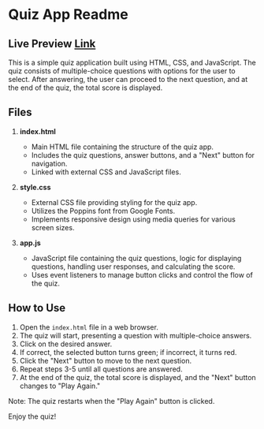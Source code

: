 # Quiz App Readme
 <h2>Live Preview <a href="https://quiz-app-mukulvjain.netlify.app/">Link</a> </h2>
This is a simple quiz application built using HTML, CSS, and JavaScript. The quiz consists of multiple-choice questions with options for the user to select. After answering, the user can proceed to the next question, and at the end of the quiz, the total score is displayed.

## Files

1. **index.html**
   - Main HTML file containing the structure of the quiz app.
   - Includes the quiz questions, answer buttons, and a "Next" button for navigation.
   - Linked with external CSS and JavaScript files.

2. **style.css**
   - External CSS file providing styling for the quiz app.
   - Utilizes the Poppins font from Google Fonts.
   - Implements responsive design using media queries for various screen sizes.

3. **app.js**
   - JavaScript file containing the quiz questions, logic for displaying questions, handling user responses, and calculating the score.
   - Uses event listeners to manage button clicks and control the flow of the quiz.

## How to Use

1. Open the `index.html` file in a web browser.
2. The quiz will start, presenting a question with multiple-choice answers.
3. Click on the desired answer.
4. If correct, the selected button turns green; if incorrect, it turns red.
5. Click the "Next" button to move to the next question.
6. Repeat steps 3-5 until all questions are answered.
7. At the end of the quiz, the total score is displayed, and the "Next" button changes to "Play Again."

Note: The quiz restarts when the "Play Again" button is clicked.

Enjoy the quiz!
